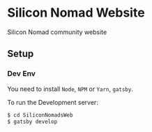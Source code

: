 # Silicon Nomad Website

Silicon Nomad community website

## Setup

### Dev Env

You need to install `Node`, `NPM` or `Yarn`, `gatsby`.

To run the Development server:

```bash
$ cd SiliconNomadsWeb
$ gatsby develop
```
